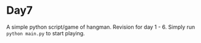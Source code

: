 # Day7
A simple python script/game of hangman.
Revision for day 1 - 6.
Simply run `python main.py` to start playing.